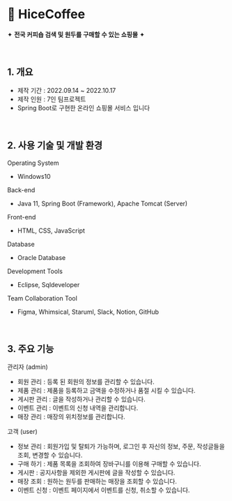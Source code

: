 # 🔸 HiceCoffee

✦ **전국 커피숍 검색 및 원두를 구매할 수 있는 쇼핑몰** ✦

</br>

## 1. 개요
- 제작 기간 : 2022.09.14 ~ 2022.10.17 
- 제작 인원 : 7인 팀프로젝트
- Spring Boot로 구현한 온라인 쇼핑몰 서비스 입니다 

</br>


## 2. 사용 기술 및 개발 환경

Operating System
- Windows10

Back-end
- Java 11, Spring Boot (Framework), Apache Tomcat (Server)

Front-end 
- HTML, CSS, JavaScript

Database
- Oracle Database

Development Tools
- Eclipse, Sqldeveloper

Team Collaboration Tool
- Figma, Whimsical, Staruml, Slack, Notion, GitHub

</br>

## 3. 주요 기능

관리자 (admin)
- 회원 관리 : 등록 된 회원의 정보를 관리할 수 있습니다.
- 제품 관리 : 제품을 등록하고 금액을 수정하거나 품절 시킬 수 있습니다.
- 게시판 관리 : 글을 작성하거나 관리할 수 있습니다. 
- 이벤트 관리 : 이벤트의 신청 내역을 관리합니다. 
- 매장 관리 : 매장의 위치정보를 관리합니다.

고객 (user)
- 정보 관리 : 회원가입 및 탈퇴가 가능하며, 로그인 후 자신의 정보, 주문, 작성글들을 조회, 변경할 수 있습니다. 
- 구매 하기 : 제품 목록을 조회하여 장바구니를 이용해 구매할 수 있습니다.
- 게시판 : 공지사항을 제외한 게시판에 글을 작성할 수 있습니다.
- 매장 조회 : 원하는 원두를 판매하는 매장을 조회할 수 있습니다. 
- 이벤트 신청 : 이벤트 페이지에서 이벤트를 신청, 취소할 수 있습니다. 

  
